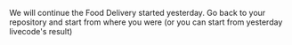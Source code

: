 We will continue the Food Delivery started yesterday. Go back to your repository and start
from where you were (or you can start from yesterday livecode's result)
